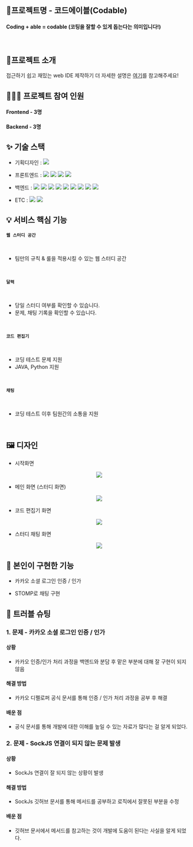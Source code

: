 ## 📛프로젝트명 - 코드에이블(Codable)

#### Coding + able = codable (코팅을 잘할 수 있게 돕는다는 의미입니다!)

<br/>

## 🚧프로젝트 소개

접근하기 쉽고 재밌는 web IDE 제작하기
더 자세한 설명은 [여기](https://github.com/user-attachments/files/19094788/KDT.1.pdf)를 참고해주세요!

## 👩🏻‍💻 프로젝트 참여 인원

#### Frontend - 3명
#### Backend - 3명

## ✨ 기술 스택

- 기획디자인 : <img src="https://img.shields.io/badge/figma-F24E1E?style=for-the-badge&logo=figma&logoColor=white">
- 프론트엔드 : <img src="https://img.shields.io/badge/React-61DAFB?style=for-the-badge&logo=React&logoColor=white"> <img src="https://img.shields.io/badge/TypeScript-3178C6?style=for-the-badge&logo=TypeScript&logoColor=white" /> <img src="https://img.shields.io/badge/SCSS-CC6699?style=for-the-badge&logo=SASS&logoColor=white" /> <img src="https://img.shields.io/badge/Netlify-00C7B7?style=for-the-badge&logo=Netlify&logoColor=white" />

- 백엔드 : <img src="https://img.shields.io/badge/java-007396?style=for-the-badge&logo=java&logoColor=white"> <img src="https://img.shields.io/badge/spring Boot-6DB33F?style=for-the-badge&logo=springboot&logoColor=white"> <img src="https://img.shields.io/badge/JPA-6DB33F?style=for-the-badge&logo=JPA&logoColor=white"/> <img src="https://img.shields.io/badge/MySQL-4479A1?style=for-the-badge&logo=mysql&logoColor=white" /> <img src="https://img.shields.io/badge/MongoDB-47A248?style=for-the-badge&logo=mongodb&logoColor=white" /> <img src="https://img.shields.io/badge/Redis-DC382D?style=for-the-badge&logo=redis&logoColor=white" />
<img src="https://img.shields.io/badge/AWS EC2-232F3E?style=for-the-badge&logo=amazonaws&logoColor=white" /> <img src="https://img.shields.io/badge/Docker-2496ED?style=for-the-badge&logo=docker&logoColor=white" /> <img src="https://img.shields.io/badge/GitHub Actions-2088FF?style=for-the-badge&logo=githubactions&logoColor=white" />

- ETC : <img src="https://img.shields.io/badge/github-181717?style=for-the-badge&logo=github&logoColor=white"> <img src="https://img.shields.io/badge/notion-000000?style=for-the-badge&logo=notion&logoColor=white">


## 💡 서비스 핵심 기능

**`웹 스터디 공간`**

<br/>

  - 팀만의 규칙 & 룰을 적용시킬 수 있는 웹 스터디 공간

<br/>

**`달력`**

<br/>

  - 당일 스터디 여부를 확인할 수 있습니다.
  - 문제, 채팅 기록을 확인할 수 있습니다.

<br/>

**`코드 편집기`**

<br/>

  - 코딩 테스트 문제 지원
  - JAVA, Python 지원

<br/>

**`채팅`**

<br/>

  - 코딩 테스트 이후 팀원간의 소통을 지원

<br/>

## 🖼️ 디자인

- 시작화면
<center><img src ="https://github.com/user-attachments/assets/395be0c1-c6a9-497d-b465-b87c74207c0f" /></center>

- 메인 화면 (스터디 화면)
<center> <img src ="https://github.com/user-attachments/assets/5099d0a8-fd32-418e-a17c-20abfdb56672" /></center>

- 코드 편집기 화면
<center> <img src ="https://github.com/user-attachments/assets/e6698f2b-d9cc-46fd-b511-655579bbc79e" /></center>

- 스터디 채팅 화면
<center> <img src ="https://github.com/user-attachments/assets/dd3b72fb-123f-4f4d-9f8e-ca906a36f85e" /></center>

## 🍆 본인이 구현한 기능

- 카카오 소셜 로그인 인증 / 인가

- STOMP로 채팅 구현

## 🚩 트러블 슈팅

### 1. 문제 - 카카오 소셜 로그인 인증 / 인가
#### 상황
- 카카오 인증/인가 처리 과정을 백엔드와 분담 후 맡은 부분에 대해 잘 구현이 되지 않음

#### 해결 방법
- 카카오 디펠로퍼 공식 문서를 통해 인증 / 인가 처리 과정을 공부 후 해결

#### 배운 점 
- 공식 문서를 통해 개발에 대한 이해를 높일 수 있는 자료가 많다는 걸 알게 되었다.

### 2. 문제 - SockJS 연결이 되지 않는 문제 발생
#### 상황
- SockJs 연결이 잘 되지 않는 상황이 발생

#### 해결 방법
- SockJs 깃허브 문서를 통해 메서드를 공부하고 로직에서 잘못된 부분을 수정

#### 배운 점 
- 깃허브 문서에서 메서드를 참고하는 것이 개발에 도움이 된다는 사실을 알게 되었다.
